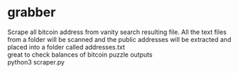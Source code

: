 # grabber
Scrape all bitcoin address from vanity search resulting file.
All the text files from a folder will be scanned and the public addresses will be extracted and placed into a folder called addresses.txt <br>
great to check balances of bitcoin puzzle outputs<br>
python3 scraper.py
